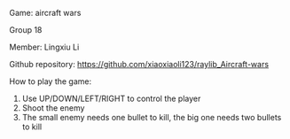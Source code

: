Game: aircraft wars

Group 18

Member: Lingxiu Li

Github repository:
https://github.com/xiaoxiaoli123/raylib_Aircraft-wars

How to play the game:
1. Use UP/DOWN/LEFT/RIGHT to control the player
2. Shoot the enemy
3. The small enemy needs one bullet to kill, the big one needs two bullets to kill



